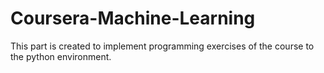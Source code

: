 # Coursera-Machine-Learning

This part is created to implement programming exercises of the course to the python environment.

